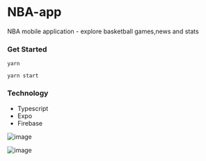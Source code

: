 # NBA-app

NBA mobile application - explore basketball games,news and stats 

### Get Started

```yarn```

```yarn start```

### Technology

- Typescript
- Expo
- Firebase


![image](https://i.imgur.com/jSWKuw3.jpg)

![image](https://i.imgur.com/MGY46T4.jpg)
